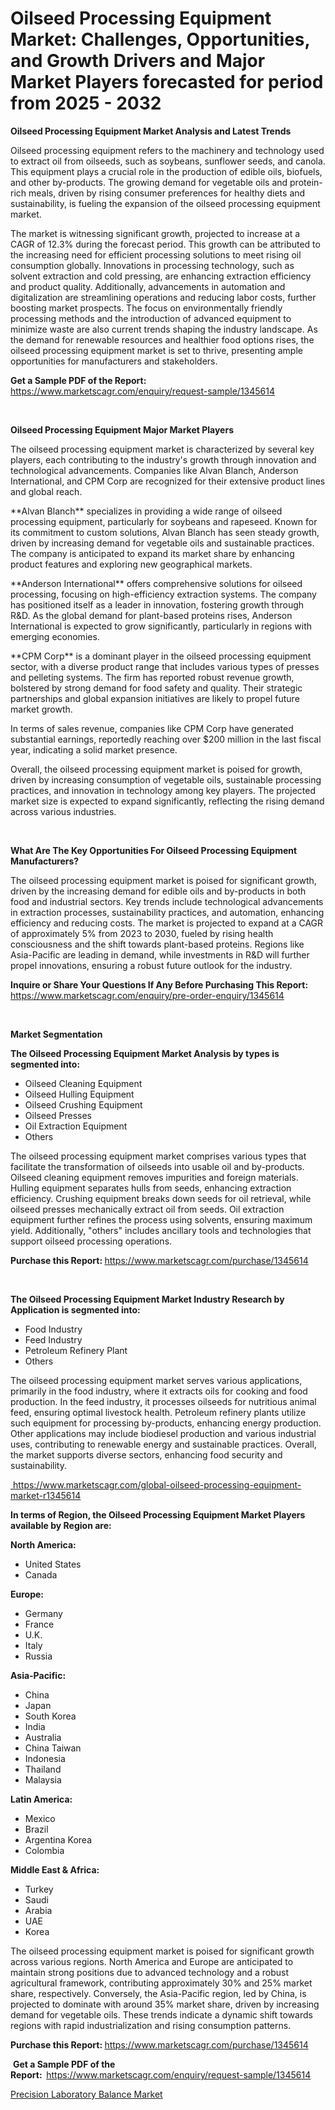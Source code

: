 <p><h1>Oilseed Processing Equipment Market: Challenges, Opportunities, and Growth Drivers and Major Market Players forecasted for period from 2025 - 2032</h1></p><p><strong>Oilseed Processing Equipment Market Analysis and Latest Trends</strong></p>
<p><p>Oilseed processing equipment refers to the machinery and technology used to extract oil from oilseeds, such as soybeans, sunflower seeds, and canola. This equipment plays a crucial role in the production of edible oils, biofuels, and other by-products. The growing demand for vegetable oils and protein-rich meals, driven by rising consumer preferences for healthy diets and sustainability, is fueling the expansion of the oilseed processing equipment market.</p><p>The market is witnessing significant growth, projected to increase at a CAGR of 12.3% during the forecast period. This growth can be attributed to the increasing need for efficient processing solutions to meet rising oil consumption globally. Innovations in processing technology, such as solvent extraction and cold pressing, are enhancing extraction efficiency and product quality. Additionally, advancements in automation and digitalization are streamlining operations and reducing labor costs, further boosting market prospects. The focus on environmentally friendly processing methods and the introduction of advanced equipment to minimize waste are also current trends shaping the industry landscape. As the demand for renewable resources and healthier food options rises, the oilseed processing equipment market is set to thrive, presenting ample opportunities for manufacturers and stakeholders.</p></p>
<p><strong>Get a Sample PDF of the Report:&nbsp;</strong> <a href="https://www.marketscagr.com/enquiry/request-sample/1345614?utm_campaign=2320&utm_medium=2&utm_source=Github&utm_content=ia&utm_term=17022025&utm_id=oilseed-processing-equipment">https://www.marketscagr.com/enquiry/request-sample/1345614</a></p>
<p>&nbsp;</p>
<p><strong>Oilseed Processing Equipment Major Market Players</strong></p>
<p><p>The oilseed processing equipment market is characterized by several key players, each contributing to the industry's growth through innovation and technological advancements. Companies like Alvan Blanch, Anderson International, and CPM Corp are recognized for their extensive product lines and global reach.</p><p>**Alvan Blanch** specializes in providing a wide range of oilseed processing equipment, particularly for soybeans and rapeseed. Known for its commitment to custom solutions, Alvan Blanch has seen steady growth, driven by increasing demand for vegetable oils and sustainable practices. The company is anticipated to expand its market share by enhancing product features and exploring new geographical markets.</p><p>**Anderson International** offers comprehensive solutions for oilseed processing, focusing on high-efficiency extraction systems. The company has positioned itself as a leader in innovation, fostering growth through R&D. As the global demand for plant-based proteins rises, Anderson International is expected to grow significantly, particularly in regions with emerging economies.</p><p>**CPM Corp** is a dominant player in the oilseed processing equipment sector, with a diverse product range that includes various types of presses and pelleting systems. The firm has reported robust revenue growth, bolstered by strong demand for food safety and quality. Their strategic partnerships and global expansion initiatives are likely to propel future market growth.</p><p>In terms of sales revenue, companies like CPM Corp have generated substantial earnings, reportedly reaching over $200 million in the last fiscal year, indicating a solid market presence.</p><p>Overall, the oilseed processing equipment market is poised for growth, driven by increasing consumption of vegetable oils, sustainable processing practices, and innovation in technology among key players. The projected market size is expected to expand significantly, reflecting the rising demand across various industries.</p></p>
<p>&nbsp;</p>
<p><strong>What Are The Key Opportunities For Oilseed Processing Equipment Manufacturers?</strong></p>
<p><p>The oilseed processing equipment market is poised for significant growth, driven by the increasing demand for edible oils and by-products in both food and industrial sectors. Key trends include technological advancements in extraction processes, sustainability practices, and automation, enhancing efficiency and reducing costs. The market is projected to expand at a CAGR of approximately 5% from 2023 to 2030, fueled by rising health consciousness and the shift towards plant-based proteins. Regions like Asia-Pacific are leading in demand, while investments in R&D will further propel innovations, ensuring a robust future outlook for the industry.</p></p>
<p><strong>Inquire or Share Your Questions If Any Before Purchasing This Report:</strong> <a href="https://www.marketscagr.com/enquiry/pre-order-enquiry/1345614?utm_campaign=2320&utm_medium=2&utm_source=Github&utm_content=ia&utm_term=17022025&utm_id=oilseed-processing-equipment">https://www.marketscagr.com/enquiry/pre-order-enquiry/1345614</a></p>
<p>&nbsp;</p>
<p><strong>Market Segmentation</strong></p>
<p><strong>The Oilseed Processing Equipment Market Analysis by types is segmented into:</strong></p>
<p><ul><li>Oilseed Cleaning Equipment</li><li>Oilseed Hulling Equipment</li><li>Oilseed Crushing Equipment</li><li>Oilseed Presses</li><li>Oil Extraction Equipment</li><li>Others</li></ul></p>
<p><p>The oilseed processing equipment market comprises various types that facilitate the transformation of oilseeds into usable oil and by-products. Oilseed cleaning equipment removes impurities and foreign materials. Hulling equipment separates hulls from seeds, enhancing extraction efficiency. Crushing equipment breaks down seeds for oil retrieval, while oilseed presses mechanically extract oil from seeds. Oil extraction equipment further refines the process using solvents, ensuring maximum yield. Additionally, "others" includes ancillary tools and technologies that support oilseed processing operations.</p></p>
<p><strong>Purchase this Report:&nbsp;</strong><a href="https://www.marketscagr.com/purchase/1345614?utm_campaign=2320&utm_medium=2&utm_source=Github&utm_content=ia&utm_term=17022025&utm_id=oilseed-processing-equipment">https://www.marketscagr.com/purchase/1345614</a></p>
<p>&nbsp;</p>
<p><strong>The Oilseed Processing Equipment Market Industry Research by Application is segmented into:</strong></p>
<p><ul><li>Food Industry</li><li>Feed Industry</li><li>Petroleum Refinery Plant</li><li>Others</li></ul></p>
<p><p>The oilseed processing equipment market serves various applications, primarily in the food industry, where it extracts oils for cooking and food production. In the feed industry, it processes oilseeds for nutritious animal feed, ensuring optimal livestock health. Petroleum refinery plants utilize such equipment for processing by-products, enhancing energy production. Other applications may include biodiesel production and various industrial uses, contributing to renewable energy and sustainable practices. Overall, the market supports diverse sectors, enhancing food security and sustainability.</p></p>
<p><a href="https://www.marketscagr.com/global-oilseed-processing-equipment-market-r1345614?utm_campaign=2320&utm_medium=2&utm_source=Github&utm_content=ia&utm_term=17022025&utm_id=oilseed-processing-equipment">&nbsp;https://www.marketscagr.com/global-oilseed-processing-equipment-market-r1345614</a></p>
<p><strong>In terms of Region, the Oilseed Processing Equipment Market Players available by Region are:</strong></p>
<p>
    <p> <strong> North America: </strong>
        <ul>
            <li>United States</li>
            <li>Canada</li>
        </ul>
        </p> 
    <p> <strong> Europe: </strong>
        <ul>
            <li>Germany</li>
            <li>France</li>
            <li>U.K.</li>
            <li>Italy</li>
            <li>Russia</li>
        </ul>
        </p> 
    <p> <strong> Asia-Pacific: </strong>
        <ul>
            <li>China</li>
            <li>Japan</li>
            <li>South Korea</li>
            <li>India</li>
            <li>Australia</li>
            <li>China Taiwan</li>
            <li>Indonesia</li>
            <li>Thailand</li>
            <li>Malaysia</li>
        </ul>
        </p> 
    <p> <strong> Latin America: </strong>
        <ul>
            <li>Mexico</li>
            <li>Brazil</li>
            <li>Argentina Korea</li>
            <li>Colombia</li>
        </ul>
        </p> 
    <p> <strong> Middle East & Africa: </strong>
        <ul>
            <li>Turkey</li>
            <li>Saudi</li>
            <li>Arabia</li>
            <li>UAE</li>
            <li>Korea</li>
        </ul>
    </p>
    </p>
<p><p>The oilseed processing equipment market is poised for significant growth across various regions. North America and Europe are anticipated to maintain strong positions due to advanced technology and a robust agricultural framework, contributing approximately 30% and 25% market share, respectively. Conversely, the Asia-Pacific region, led by China, is projected to dominate with around 35% market share, driven by increasing demand for vegetable oils. These trends indicate a dynamic shift towards regions with rapid industrialization and rising consumption patterns.</p></p>
<p><strong>Purchase this Report: </strong><a href="https://www.marketscagr.com/purchase/1345614?utm_campaign=2320&utm_medium=2&utm_source=Github&utm_content=ia&utm_term=17022025&utm_id=oilseed-processing-equipment">https://www.marketscagr.com/purchase/1345614</a></p>
<p>&nbsp;<strong>Get a Sample PDF of the Report:&nbsp;&nbsp;</strong><a href="https://www.marketscagr.com/enquiry/request-sample/1345614?utm_campaign=2320&utm_medium=2&utm_source=Github&utm_content=ia&utm_term=17022025&utm_id=oilseed-processing-equipment">https://www.marketscagr.com/enquiry/request-sample/1345614</a></p>
<p><strong></strong></p>
<p><p><a href="https://github.com/cheryjhonson/Market-Research-Report-List-1/blob/main/precision-laboratory-balance-market.md?utm_campaign=2320&utm_medium=2&utm_source=Github&utm_content=ia&utm_term=17022025&utm_id=oilseed-processing-equipment">Precision Laboratory Balance Market</a></p></p>